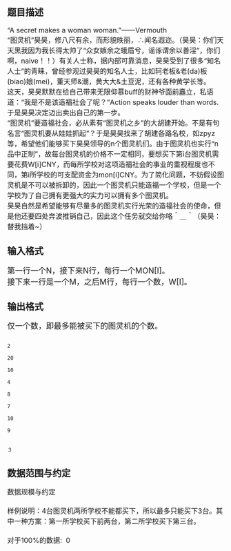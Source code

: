 ## 题目描述

<p><span style="font-size: medium">“A secret makes a woman woman.”——Vermouth<br> “图灵机”昊昊，修八尺有余，而形貌昳丽，∴闻名遐迩。（昊昊：你们天天黑我因为我长得太帅了“众女嫉余之蛾眉兮，谣诼谓余以善淫”，你们啊，naive！！）有关人士称，据内部可靠消息，昊昊受到了很多“知名人士”的青睐，曾经参观过昊昊的知名人士，比如轲老板&老(da)板(biao)娘(mei)，董天师&潮，黄大大&土豆泥，还有各种黄学长等。<br> 这天，昊昊默默在给自己带来无限仰慕buff的财神爷面前矗立，私语道：“我是不是该造福社会了呢？”Action speaks louder than words.于是昊昊决定迈出卖出自己的第一步。<br> “图灵机”要造福社会，必从素有“图灵机之乡”的大胡建开始。不是有句名言“图灵机要从娃娃抓起”？于是昊昊找来了胡建各路名校，如zpyz等，希望他们能够买下昊昊领导的n个图灵机们。由于图灵机也实行“n品中正制”，故每台图灵机的价格不一定相同，要想买下第i台图灵机需要花费W[i]CNY，而每所学校对这项造福社会的事业的重视程度也不同，第i所学校的可支配资金为mon[i]CNY。为了简化问题，不妨假设图灵机是不可以被拆卸的，因此一个图灵机只能造福一个学校，但是一个学校为了自己拥有更强大的实力可以拥有多个图灵机。<br> 昊昊自然是希望能够有尽量多的图灵机实行光荣的造福社会的使命，但是他还要四处奔波推销自己，因此这个任务就交给你咯＾＿＾（昊昊：替我挡着~）<br> </span></p>

## 输入格式

<p><font size="4">第一行一个N，接下来N行，每行一个MON[I]。<br> 接下来一行是一个M，之后M行，每行一个数，W[I]。<br> </font></p>

## 输出格式

<p><font size="4">仅一个数，即最多能被买下的图灵机的个数。<br> </font></p>

```input1
2
20
10
4
8
7
10
9
```
```output1
３
```
## 数据范围与约定

<p><span style="font-size: medium">数据规模与约定<br><br> 样例说明：4台图灵机两所学校不能都买下，所以最多只能买下3台。其中一种方案：第一所学校买下前两台，第二所学校买下第三台。<br><br> 对于100%的数据:  0<N<=10000,0<M<=400000,0<mon<=1500,0<wi<=128</span></p>
<br> 
<p></p>

